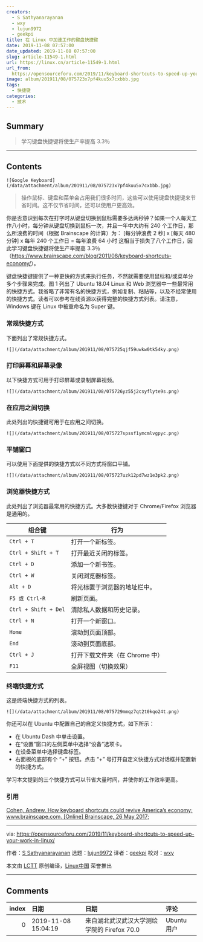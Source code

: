 ```yaml
---
creators:
  - S Sathyanarayanan
  - wxy
  - lujun9972
  - geekpi
title: 在 Linux 中加速工作的键盘快捷键
date: 2019-11-08 07:57:00
date_updated: 2019-11-08 07:57:00
slug: article-11549-1.html
url: https://linux.cn/article-11549-1.html
url_from: 
  https://opensourceforu.com/2019/11/keyboard-shortcuts-to-speed-up-your-work-in-linux/
image: album/201911/08/075723x7pf4kuu5x7cxbbb.jpg
tags:
  - 快捷键
categories:
  - 技术
---
```


## Summary

> 学习键盘快捷键将使生产率提高 3.3％

***

<!-- more -->

## Contents

`![Google Keyboard](/data/attachment/album/201911/08/075723x7pf4kuu5x7cxbbb.jpg)`

> 
> 操作鼠标、键盘和菜单会占用我们很多时间，这些可以使用键盘快捷键来节省时间。这不仅节省时间，还可以使用户更高效。
> 
> 
> 

你是否意识到每次在打字时从键盘切换到鼠标需要多达两秒钟？如果一个人每天工作八小时，每分钟从键盘切换到鼠标一次，并且一年中大约有 240 个工作日，那么所浪费的时间（根据 Brainscape 的计算）为： [每分钟浪费 2 秒] x [每天 480 分钟] x 每年 240 个工作日 = 每年浪费 64 小时 这相当于损失了八个工作日，因此学习键盘快捷键将使生产率提高 3.3％（<https://www.brainscape.com/blog/2011/08/keyboard-shortcuts-economy/>）。

键盘快捷键提供了一种更快的方式来执行任务，不然就需要使用鼠标和/或菜单分多个步骤来完成。图 1 列出了 Ubuntu 18.04 Linux 和 Web 浏览器中一些最常用的快捷方式。我省略了非常有名的快捷方式，例如复制、粘贴等，以及不经常使用的快捷方式。读者可以参考在线资源以获得完整的快捷方式列表。请注意，Windows 键在 Linux 中被重命名为 Super 键。

### 常规快捷方式

下面列出了常规快捷方式。

`![](/data/attachment/album/201911/08/075725qjf59uwkw0tk54ky.png)`

### 打印屏幕和屏幕录像

以下快捷方式可用于打印屏幕或录制屏幕视频。

`![](/data/attachment/album/201911/08/075726yz55j2csyflyte9s.png)`

### 在应用之间切换

此处列出的快捷键可用于在应用之间切换。

`![](/data/attachment/album/201911/08/075727spssf1ymcmlvgpyc.png)`

### 平铺窗口

可以使用下面提供的快捷方式以不同方式将窗口平铺。

`![](/data/attachment/album/201911/08/075727uzk12pd7wz1e3pk2.png)`

### 浏览器快捷方式

此处列出了浏览器最常用的快捷方式。大多数快捷键对于 Chrome/Firefox 浏览器是通用的。

| **组合键** | **行为** |
| --- | --- |
| `Ctrl + T` | 打开一个新标签。 |
| `Ctrl + Shift + T` | 打开最近关闭的标签。 |
| `Ctrl + D` | 添加一个新书签。 |
| `Ctrl + W` | 关闭浏览器标签。 |
| `Alt + D` | 将光标置于浏览器的地址栏中。 |
| `F5 或 Ctrl-R` | 刷新页面。 |
| `Ctrl + Shift + Del` | 清除私人数据和历史记录。 |
| `Ctrl + N` | 打开一个新窗口。 |
| `Home` | 滚动到页面顶部。 |
| `End` | 滚动到页面底部。 |
| `Ctrl + J` | 打开下载文件夹（在 Chrome 中） |
| `F11` | 全屏视图（切换效果） |

### 终端快捷方式

这是终端快捷方式的列表。

`![](/data/attachment/album/201911/08/075729mmqz7qt2t0kqo24t.png)`

你还可以在 Ubuntu 中配置自己的自定义快捷方式，如下所示：

* 在 Ubuntu Dash 中单击设置。
* 在“设置”窗口的左侧菜单中选择“设备”选项卡。
* 在设备菜单中选择键盘标签。
* 右面板的底部有个 “+” 按钮。点击 “+” 号打开自定义快捷方式对话框并配置新的快捷方式。

学习本文提到的三个快捷方式可以节省大量时间，并使你的工作效率更高。

### 引用

[Cohen, Andrew. How keyboard shortcuts could revive America’s economy; www.brainscape.com. [Online] Brainscape, 26 May 2017;](https://www.brainscape.com/blog/2011/08/keyboard-shortcuts-economy/) 

---

via: <https://opensourceforu.com/2019/11/keyboard-shortcuts-to-speed-up-your-work-in-linux/>

作者：[S Sathyanarayanan](https://opensourceforu.com/author/s-sathyanarayanan/) 选题：[lujun9972](https://github.com/lujun9972) 译者：[geekpi](https://github.com/geekpi) 校对：[wxy](https://github.com/wxy)

本文由 [LCTT](https://github.com/LCTT/TranslateProject) 原创编译，[Linux中国](https://linux.cn/) 荣誉推出

***

## Comments

|   index | 日期                | 日期                                                    | 评论                                       |
|--------:|:--------------------|:--------------------------------------------------------|:-------------------------------------------|
|       0 | 2019-11-08 15:04:19 | 来自湖北武汉武汉大学测绘学院的 Firefox 70.0|Ubuntu 用户 | 这计算略简单了，省下来的时间全去折腾显卡了 |
